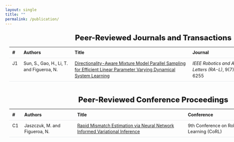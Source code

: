 ```yaml
---
layout: single
title: ""
permalink: /publication/
---
```


<!-- ===== Wide, centered content band ===== -->
<section class="pub-wrap">

  <h2 class="pub-heading">Peer-Reviewed Journals and Transactions</h2>

  <div class="pub-table-wrapper">
    <table class="pub-table">
      <colgroup>
        <col style="width:7%">
        <col style="width:23%">
        <col style="width:40%">
        <col style="width:22%">
        <col style="width:6%">
        <col style="width:7%">
      </colgroup>
      <thead>
        <tr>
          <th>#</th><th>Authors</th><th>Title</th><th>Journal</th><th>Year</th><th>Notes</th>
        </tr>
      </thead>
      <tbody>
        <tr>
          <td>J1</td>
          <td>Sun, S., Gao, H., Li, T. and Figueroa, N.</td>
          <td><a href="https://ieeexplore.ieee.org/document/10530930" target="_blank" rel="noopener">Directionality-Aware Mixture Model Parallel Sampling for Efficient Linear Parameter Varying Dynamical System Learning</a></td>
          <td><em>IEEE Robotics and Automation Letters (RA-L)</em>, 9(7):6248–6255</td>
          <td>2024</td>
          <td></td>
        </tr>
        <!-- … your remaining journal rows … -->
      </tbody>
    </table>
  </div>

  <h2 class="pub-heading">Peer-Reviewed Conference Proceedings</h2>

  <div class="pub-table-wrapper">
    <table class="pub-table">
      <colgroup>
        <col style="width:7%">
        <col style="width:23%">
        <col style="width:40%">
        <col style="width:22%">
        <col style="width:6%">
        <col style="width:7%">
      </colgroup>
      <thead>
        <tr>
          <th>#</th><th>Authors</th><th>Title</th><th>Conference</th><th>Year</th><th>Notes</th>
        </tr>
      </thead>
      <tbody>
        <tr>
          <td>C1</td>
          <td>Jaszczuk, M. and Figueroa, N.</td>
          <td><a href="https://openreview.net/forum?id=2CIKnIwSta#discussion" target="_blank" rel="noopener">Rapid Mismatch Estimation via Neural Network Informed Variational Inference</a></td>
          <td>9th Conference on Robot Learning (CoRL)</td>
          <td>2025</td>
          <td>To appear</td>
        </tr>
        <!-- … your remaining conference rows … -->
      </tbody>
    </table>
  </div>

</section>

<style>
/* ===== Layout ===== */
.pub-wrap{
  width: min(96vw, 1400px);
  margin: 0 auto 1.6rem;
  padding: 0 0.8rem;
}
@media (min-width:1500px){
  .pub-wrap{ margin-left: -400px; margin-right: auto; }
}
@media (max-width:1499.98px){
  .pub-wrap{ margin-left: auto; margin-right: auto; }
}

/* ===== Headings ===== */
.pub-heading{
  margin: 1.4rem 0 0.55rem;
  text-align: center;
  font-size: clamp(1.1rem, 1.5vw + .6rem, 1.6rem); /* smaller */
  font-weight: 800;
}

/* ===== Table ===== */
.pub-table-wrapper{
  overflow-x: auto;
  -webkit-overflow-scrolling: touch;
}
.pub-table{
  width: 100%;
  border-collapse: collapse;
  margin: 0.4rem 0 1.4rem;
  font-size: 0.9rem;            /* smaller font */
  line-height: 1.4;
  table-layout: fixed;
}
.pub-table thead th{ font-weight: 700; }
.pub-table td, .pub-table th{
  border-bottom: 1px solid #e5e7eb;
  padding: 0.55rem 0.7rem;      /* tighter cells */
  text-align: left;
  vertical-align: top;
}
.pub-table td:nth-child(3),
.pub-table td:nth-child(4){
  word-break: normal;
  overflow-wrap: anywhere;
}

/* Mobile tweaks */
@media (max-width:980px){
  .pub-table{ table-layout: auto; }
  .pub-table col{ width: auto !important; }
  .pub-table td, .pub-table th{
    padding: 0.45rem 0.6rem;
    font-size: 0.88rem;         /* slightly smaller on phones */
  }
}

/* Hide pagination (next/prev) */
.pagination{ display:none !important; }

/* Hide RSS/Feed icon only on this page */
.page__footer-follow .social-icons li:has(a[href$="feed.xml"]),
.page__footer-follow .social-icons li:has(.fa-rss),
.page__footer-follow .social-icons a[href$="feed.xml"],
.page__footer-follow .social-icons .fa-rss {
  display: none !important;
}
</style>
